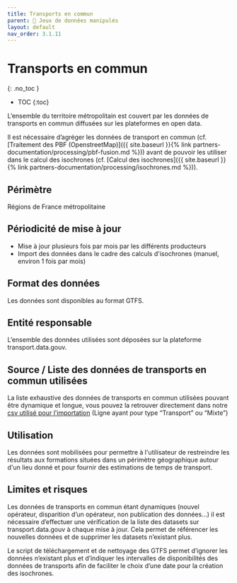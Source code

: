 ```yaml
---
title: Transports en commun
parent: 🎨 Jeux de données manipulés
layout: default
nav_order: 3.1.11
---
```


# Transports en commun
{: .no_toc }

- TOC
{:toc}

L’ensemble du territoire métropolitain est couvert par les données de transports en commun diffusées sur les plateformes en open data. 

Il est nécessaire d’agréger les données de transport en commun (cf. [Traitement des PBF (OpenstreetMap)]({{ site.baseurl }}{% link partners-documentation/processing/pbf-fusion.md %})) avant de pouvoir les utiliser dans le calcul des isochrones (cf. [Calcul des isochrones]({{ site.baseurl }}{% link partners-documentation/processing/isochrones.md %})).

## Périmètre

Régions de France métropolitaine

## Périodicité de mise à jour

- Mise à jour plusieurs fois par mois par les différents producteurs
- Import des données dans le cadre des calculs d'isochrones (manuel, environ 1 fois par mois)

## Format des données

Les données sont disponibles au format GTFS.

## Entité responsable

L’ensemble des données utilisées sont déposées sur la plateforme transport.data.gouv.

## Source / Liste des données de transports en commun utilisées

La liste exhaustive des données de transports en commun utilisées pouvant être dynamique et longue, vous pouvez la retrouver directement dans notre [csv utilisé pour l'importation](https://github.com/mission-apprentissage/c-est-qui-le-pro/blob/main/tools/isochrones/graphhopper/data/transports.csv) (Ligne ayant pour type “Transport” ou “Mixte”)

## Utilisation

Les données sont mobilisées pour permettre à l'utilisateur de restreindre les résultats aux formations situées dans un périmètre géographique autour d'un lieu donné et pour fournir des estimations de temps de transport.

## Limites et risques

Les données de transports en commun étant dynamiques (nouvel opérateur, disparition d’un opérateur, non publication des données…) il est nécessaire d’effectuer une vérification de la liste des datasets sur transport.data.gouv à chaque mise à jour. Cela permet de référencer les nouvelles données et de supprimer les datasets n’existant plus.

Le script de téléchargement et de nettoyage des GTFS permet d’ignorer les données n’existant plus et d’indiquer les intervalles de disponibilités des données de transports afin de faciliter le choix d’une date pour la création des isochrones.